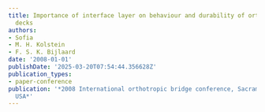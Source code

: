 ```yaml
---
title: Importance of interface layer on behaviour and durability of orthotropic steel
  decks
authors:
- Sofia
- M. H. Kolstein
- F. S. K. Bijlaard
date: '2008-01-01'
publishDate: '2025-03-20T07:54:44.356628Z'
publication_types:
- paper-conference
publication: '*2008 International orthotropic bridge conference, Sacramento, California,
  USA*'
---
```

